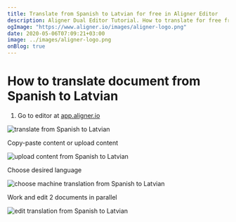 ```yaml
---
title: Translate from Spanish to Latvian for free in Aligner Editor
description: Aligner Dual Editor Tutorial. How to translate for free from Spanish to Latvian. Aligner is multilingual document management platform. 
ogImage: "https://www.aligner.io/images/aligner-logo.png"
date: 2020-05-06T07:09:21+03:00
image: ../images/aligner-logo.png
onBlog: true
---
```


# How to translate document from Spanish to Latvian

1. Go to editor at [app.aligner.io](https://app.aligner.io "Aligner App web page")

![translate from Spanish to Latvian](../aligner-blank-editor.png "translate from Spanish to Latvian")

Copy-paste content or upload content

![upload content from Spanish to Latvian](../aligner-uploaded-document.png "upload content from Spanish to Latvian")

Choose desired language

![choose machine translation from Spanish to Latvian](../aligner-language-dropdown.png "choose machine translation from Spanish to Latvian")

Work and edit 2 documents in parallel

![edit translation from Spanish to Latvian](../aligner-double-sitded-editor.png "edit translation from Spanish to Latvian")

